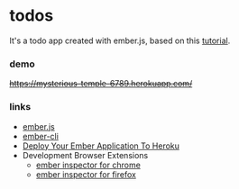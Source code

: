 # todos

It's a todo app created with ember.js, based on this [tutorial](http://thetechcofounder.com/getting-started-with-ember-js-using-ember-cli/).

### demo

<del>https://mysterious-temple-6789.herokuapp.com/

### links

* [ember.js](http://emberjs.com/)
* [ember-cli](http://www.ember-cli.com/)
* [Deploy Your Ember Application To Heroku](http://www.programwitherik.com/deploy-your-ember-application-to-heroku/)
* Development Browser Extensions
  * [ember inspector for chrome](https://chrome.google.com/webstore/detail/ember-inspector/bmdblncegkenkacieihfhpjfppoconhi)
  * [ember inspector for firefox](https://addons.mozilla.org/en-US/firefox/addon/ember-inspector/)
